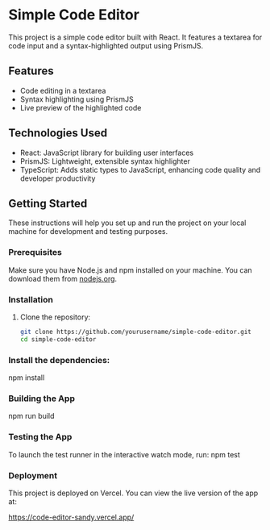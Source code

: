 # Simple Code Editor

This project is a simple code editor built with React. It features a textarea for code input and a syntax-highlighted output using PrismJS.

## Features

- Code editing in a textarea
- Syntax highlighting using PrismJS
- Live preview of the highlighted code

## Technologies Used

- React: JavaScript library for building user interfaces
- PrismJS: Lightweight, extensible syntax highlighter
- TypeScript: Adds static types to JavaScript, enhancing code quality and developer productivity

## Getting Started

These instructions will help you set up and run the project on your local machine for development and testing purposes.

### Prerequisites

Make sure you have Node.js and npm installed on your machine. You can download them from [nodejs.org](https://nodejs.org/).

### Installation

1. Clone the repository:

   ```bash
   git clone https://github.com/yourusername/simple-code-editor.git
   cd simple-code-editor
### Install the dependencies:

npm install

### Building the App
npm run build

### Testing the App
To launch the test runner in the interactive watch mode, run:  npm test

### Deployment
This project is deployed on Vercel. You can view the live version of the app at:

https://code-editor-sandy.vercel.app/
